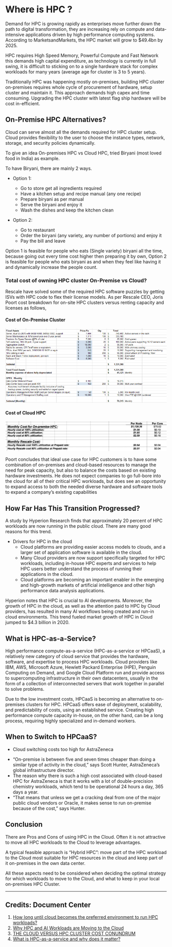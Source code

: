 # Where is HPC ?

Demand for HPC is growing rapidly as enterprises move further down the path to digital transformation, they are increasing rely on compute and data-intensive applications driven by high performance computing systems. According to MarketsandMarkets, the HPC market will grow to $49.4bn by 2025.

HPC requires High Speed Memory, Powerful Compute  and Fast Network this demands high capital expenditure, as technology is currently in full swing, it is difficult to sticking on to a single hardware stack for complex workloads for many years (average age for cluster is 3 to 5 years).

Traditionally HPC was happening mostly on-premises, building HPC cluster on-premises requires whole cycle of procurement of hardware, setup cluster and maintain it. This approach demands high capex and time consuming. Upgrading the HPC cluster with latest flag ship hardware will be cost in-efficient.

## On-Premise HPC Alternatives?

Cloud can serve almost all the demands required for HPC cluster setup. Cloud provides flexibility to the user to choose the instance types, network, storage, and security policies dynamically.

To give an idea On-premises HPC vs Cloud HPC, tried Biryani (most loved food in India) as example.

To have Biryani, there are mainly 2 ways.

- Option 1:
  * Go to store get all ingredients required
  * Have a kitchen setup and recipe manual (any one recipe)
  * Prepare biryani as per manual
  * Serve the biryani and enjoy it
  * Wash the dishes and keep the kitchen clean 

- Option 2:
  * Go to restaurant
  * Order the biryani (any variety, any number of portions) and enjoy it
  * Pay the bill and leave

Option 1 is feasible for people who eats (Single variety) biryani all the time, because going out every time cost higher then preparing it by own,  Option 2 is feasible for people who eats biryani as and when they feel like having it and dynamically increase the people count.

### Total cost of owning HPC cluster On-Premise vs Cloud?

Rescale have solved some of the required HPC software puzzles by getting ISVs with HPC code to flex their license models. As per Rescale CEO, Joris Poort cost breakdown for on-site HPC clusters versus renting capacity and licenses as follows,

#### Cost of On-Premise Cluster

![On_premises](/img/hpc_beginner/Rescale2.png)

#### Cost of Cloud HPC

![Cloud](/img/hpc_beginner/Rescale4.png)

Poort concludes that ideal use case for HPC customers is to have some combination of on-premises and cloud-based resources to manage the need for peak capacity, but also to balance the costs based on existing hardware investments. He does not expect companies to go full-bore into the cloud for all of their critical HPC workloads, but does see an opportunity to expand access to both the needed diverse hardware and software tools to expand a company’s existing capabilities

## How Far Has This Transition Progressed?

A study by Hyperion Research finds that approximately 20 percent of HPC workloads are now running in the public cloud. There are many good reasons for this trend.

- Drivers for HPC in the cloud
  * Cloud platforms are providing easier access models to clouds, and a larger set of application software is available in the cloud.
  * Many Cloud providers are now support specifically targeted for HPC workloads, including in-house HPC experts and services to help HPC users better understand the process of running their applications in the cloud.
  * Cloud platforms are becoming an important enabler in the emerging and high-growth markets of artificial intelligence and other high performance data analysis applications.

Hyperion notes that HPC is crucial to AI developments. Moreover, the growth of HPC in the cloud, as well as the attention paid to HPC by Cloud providers, has resulted in many AI workflows being created and run-in cloud environments. This trend fueled market growth of HPC in Cloud jumped to $4.3 billion in 2020.

## What is HPC-as-a-Service?

High performance compute-as-a-service (HPC-as-a-service or HPCaaS), a relatively new category of cloud service that provides the hardware, software, and expertise to process HPC workloads. Cloud providers like IBM, AWS, Microsoft Azure, Hewlett Packard Enterprise (HPE), Penguin Computing on Demand, and Google Cloud Platform run and provide access to supercomputing infrastructure in their own datacenters, usually in the form of a collection of interconnected servers that work together in parallel to solve problems.

Due to the low investment costs, HPCaaS is becoming an alternative to on-premises clusters for HPC. HPCaaS offers ease of deployment, scalability, and predictability of costs, using an established service. Creating high performance compute capacity in-house, on the other hand, can be a long process, requiring highly specialized and in-demand workers.

## When to Switch to HPCaaS?

-	Cloud switching costs too high for AstraZeneca
  * “On-premise is between five and seven times cheaper than doing a similar type of activity in the cloud,” says Scott Hunter, AstraZeneca’s global infrastructure director.
  * The reason why there is such a high cost associated with cloud-based HPC for AstraZeneca is that it works with a lot of double-precision chemistry workloads, which tend to be operational 24 hours a day, 365 days a year. 
  * “That means that unless we get a cracking deal from one of the major public cloud vendors or Oracle, it makes sense to run on-premise because of the cost,” says Hunter.

## Conclusion

There are Pros and Cons of using HPC in the Cloud. Often it is not attractive to move all HPC workloads to the Cloud to leverage advantages.

A typical feasible approach is “Hybrid HPC”: move part of the HPC workload to the Cloud most suitable for HPC resources in the cloud and keep part of it on-premises in the own data center.

All these aspects need to be considered when deciding the optimal strategy for which workloads to move to the Cloud, and what to keep in your local on-premises HPC Cluster.




---
Credits: Document Center
---
1. [How long until cloud becomes the preferred environment to run HPC workloads?](https://www.computerweekly.com/feature/How-long-until-cloud-becomes-the-preferred-environment-to-run-HPC-workloads)
2. [Why HPC and AI Workloads are Moving to the Cloud](https://insidehpc.com/2020/10/why-hpc-and-ai-workloads-are-moving-to-the-cloud/#:~:text=A%20study%20by%20Hyperion%20Research,running%20in%20the%20public%20cloud.)
3. [THE CLOUD VERSUS HPC CLUSTER COST CONUNDRUM](https://www.nextplatform.com/2015/06/03/the-hpc-cloud-versus-cluster-cost-conundrum/)
4. [What is HPC-as-a-service and why does it matter?](https://venturebeat.com/2022/01/20/what-is-hpc-as-a-service-and-why-does-it-matter/)
